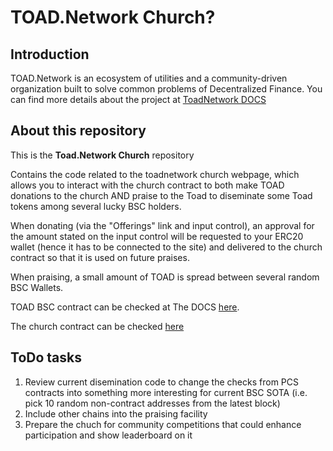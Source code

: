 # TOAD.Network Church?

## Introduction

TOAD.Network is an ecosystem of utilities and a community-driven organization built to solve common problems of Decentralized Finance. You can find more details about the project at [ToadNetwork DOCS](https://docs.toad.network)

## About this repository

This is the **Toad.Network Church** repository

Contains the code related to the toadnetwork church webpage, which allows you to interact with the church contract to both make TOAD donations to the church AND praise to the Toad to diseminate some Toad tokens among several lucky BSC holders.

When donating  (via the "Offerings" link and input control), an approval for the amount stated on the input control will be requested to your ERC20 wallet (hence it has to be connected to the site) and delivered to the church contract so that it is used on future praises.

When praising, a small amount of TOAD is spread between several random BSC Wallets.

TOAD BSC contract can be checked at The DOCS [here](https://docs.toad.network/reference/contract-addresses#usdtoad-contracts).

The church contract can be checked [here](https://docs.toad.network/reference/contract-addresses#toad-church-contract)

## ToDo tasks

1. Review current disemination code to change the checks from PCS contracts into something more interesting for current BSC SOTA (i.e. pick 10 random non-contract addresses from the latest block)
2. Include other chains into the praising facility
3. Prepare the chuch for community competitions that could enhance participation and show leaderboard on it